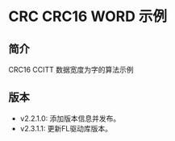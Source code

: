 # CRC CRC16 WORD 示例
## 简介
CRC16 CCITT 数据宽度为字的算法示例

## 版本
- v2.2.1.0: 添加版本信息并发布。
- v2.3.1.1: 更新FL驱动库版本。

